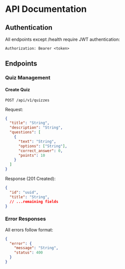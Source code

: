 # API Documentation 

## Authentication

All endpoints except /health require JWT authentication:

```http
Authorization: Bearer <token>
```

## Endpoints

### Quiz Management

#### Create Quiz
`POST /api/v1/quizzes`

Request:
```json
{
  "title": "String",
  "description": "String",
  "questions": [
    {
      "text": "String",
      "options": ["String"],
      "correct_answer": 0,
      "points": 10
    }
  ]
}
```

Response (201 Created):
```json
{
  "id": "uuid",
  "title": "String",
  // ...remaining fields
}
```

### Error Responses

All errors follow format:
```json
{
  "error": {
    "message": "String",
    "status": 400
  }
}
```
